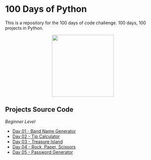 # 100 Days of Python

This is a repository for the 100 days of code challenge. 100 days, 100 projects in Python.

<center> <img src="https://media4.giphy.com/media/GgcusW5RLS9Nu/giphy.gif?cid=ecf05e47yctvtg7r1ww4qkxzw3hlsfu1zuktap9rxugizg7h&rid=giphy.gif&ct=g" height="200"> </center>


## Projects Source Code

*Beginner Level*

- [Day 01 - Band Name Generator](https://github.com/Gabrielle-Ribeiro/100-days-of-python/tree/main/src/day01%20-%20Band%20name%20generator)
- [Day 02 - Tip Calculator](https://github.com/Gabrielle-Ribeiro/100-days-of-python/tree/main/src/day02%20-%20tip%20calculator)
- [Day 03 - Treasure Island](https://github.com/Gabrielle-Ribeiro/100-days-of-python/tree/main/src/day03%20-%20treasure%20island)
- [Day 04 - Rock, Paper, Scissors](https://github.com/Gabrielle-Ribeiro/100-days-of-python/tree/main/src/day04%20-%20rock%2C%20paper%2C%20scissors)
- [Day 05 - Password Generator](https://github.com/Gabrielle-Ribeiro/100-days-of-python/tree/main/src/day05%20-%20password%20generator)